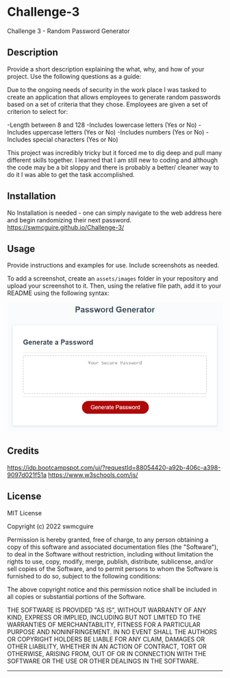 # Challenge-3
Challenge 3 - Random Password Generator

## Description

Provide a short description explaining the what, why, and how of your project. Use the following questions as a guide:

Due to the ongoing needs of security in the work place I was tasked to create an application that allows employees to generate random passwords based on a set of criteria that they chose.  Employees are given a set of criterion to select for: 

-Length between 8 and 128
-Includes lowercase letters (Yes or No)
-Includes uppercase letters (Yes or No)
-Includes numbers (Yes or No)
-Includes special characters (Yes or No)

This project was incredibly tricky but it forced me to dig deep and pull many different skills together.  I learned that I am still new to coding and although the code may be a bit sloppy and there is probably a better/ cleaner way to do it I was able to get the task accomplished.

## Installation

No Installation is needed - one can simply navigate to the web address here and begin randomizing their next password. 
https://swmcguire.github.io/Challenge-3/

## Usage

Provide instructions and examples for use. Include screenshots as needed.

To add a screenshot, create an `assets/images` folder in your repository and upload your screenshot to it. Then, using the relative file path, add it to your README using the following syntax:

![Password Generator](./Assets/03-javascript-homework-demo.png)

## Credits

https://idp.bootcampspot.com/ui/?requestId=88054420-a92b-406c-a398-9097d021f51a
https://www.w3schools.com/js/

## License

MIT License

Copyright (c) 2022 swmcguire

Permission is hereby granted, free of charge, to any person obtaining a copy
of this software and associated documentation files (the "Software"), to deal
in the Software without restriction, including without limitation the rights
to use, copy, modify, merge, publish, distribute, sublicense, and/or sell
copies of the Software, and to permit persons to whom the Software is
furnished to do so, subject to the following conditions:

The above copyright notice and this permission notice shall be included in all
copies or substantial portions of the Software.

THE SOFTWARE IS PROVIDED "AS IS", WITHOUT WARRANTY OF ANY KIND, EXPRESS OR
IMPLIED, INCLUDING BUT NOT LIMITED TO THE WARRANTIES OF MERCHANTABILITY,
FITNESS FOR A PARTICULAR PURPOSE AND NONINFRINGEMENT. IN NO EVENT SHALL THE
AUTHORS OR COPYRIGHT HOLDERS BE LIABLE FOR ANY CLAIM, DAMAGES OR OTHER
LIABILITY, WHETHER IN AN ACTION OF CONTRACT, TORT OR OTHERWISE, ARISING FROM,
OUT OF OR IN CONNECTION WITH THE SOFTWARE OR THE USE OR OTHER DEALINGS IN THE
SOFTWARE.

---